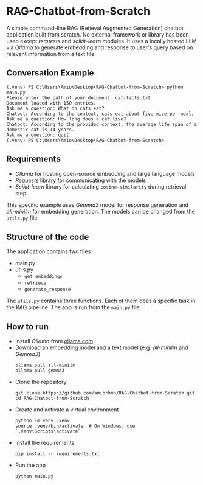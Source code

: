 # RAG-Chatbot-from-Scratch
A simple command-line RAG (Retieval Augmented Generation) chatbot application built from scratch. No external framework or library has been used except *requests* and *scikit-learn* modules. It uses a locally hosted LLM via *Ollama* to generate embedding and response to user's query based on relevant information from a text file.

## Conversation Example
```
(.venv) PS C:\Users\Amio\Desktop\RAG-Chatbot-from-Scratch> python main.py
Please enter the path of your document: cat-facts.txt
Document loaded with 150 entries.
Ask me a question: What do cats eat?
Chatbot: According to the context, cats eat about five mice per meal.
Ask me a question: How long does a cat live? 
Chatbot: According to the provided context, the average life span of a domestic cat is 14 years.
Ask me a question: quit                         
(.venv) PS C:\Users\Amio\Desktop\RAG-Chatbot-from-Scratch>
```

## Requirements
- *Ollama* for hosting open-source embedding and large language models
- *Requests* library for communicating with the models
- *Scikit-learn* library for calculating `cosine-similarity` during retrieval step

This specific example uses *Gemma3* model for response generation and *all-minilm* for embedding generation. The models can be changed from the `utils.py` file.

## Structure of the code
The application contains two files:
- main.py
- utils.py
  - `get_embeddings`
  - `retrieve`
  - `generate_response`

The `utils.py` contains three functions. Each of them does a specific task in the RAG pipeline. The app is run from the `main.py` file.

## How to run
-  Install *Ollama* from [ollama.com](https://ollama.com)
-  Download an embedding model and a text model (e.g. *all-minilm* and *Gemma3*)
   ```
   ollama pull all-minilm
   ollama pull gemma3
   ```
-  Clone the repository
   ```
   git clone https://github.com/amiorhmn/RAG-Chatbot-from-Scratch.git
   cd RAG-Chatbot-from-Scratch
   ```
-  Create and activate a virtual environment
   ```
   python -m venv .venv
   source .venv/bin/activate  # On Windows, use `.venv\Scripts\activate`
   ```
-  Install the requirements
   ```
   pip install -r requirements.txt
   ```
-  Run the app
   ```
   python main.py
   ```
